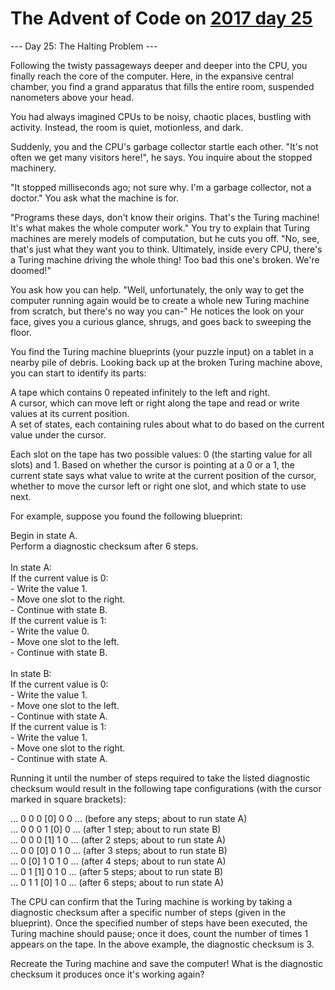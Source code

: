 # The Advent of Code on [2017 day 25](https://adventofcode.com/2017/day/25)

--- Day 25: The Halting Problem ---

Following the twisty passageways deeper and deeper into the CPU, you finally reach the core of the computer. Here, in the expansive central chamber, you find a grand apparatus that fills the entire room, suspended nanometers above your head.

You had always imagined CPUs to be noisy, chaotic places, bustling with activity. Instead, the room is quiet, motionless, and dark.

Suddenly, you and the CPU's garbage collector startle each other. "It's not often we get  many visitors here!", he says. You inquire about the stopped machinery.

"It stopped milliseconds ago; not sure why. I'm a garbage collector, not a doctor." You ask what the machine is for.

"Programs these days, don't know their origins. That's the Turing machine! It's what makes the whole computer work." You try to explain that Turing machines are merely models of computation, but he cuts you off. "No, see, that's just what they want you to think. Ultimately, inside every CPU, there's a Turing machine driving the whole thing! Too bad this one's broken. We're doomed!"

You ask how you can help. "Well, unfortunately, the only way to get the computer running again would be to create a whole new Turing machine from scratch, but there's no way you can-" He notices the look on your face, gives you a curious glance, shrugs, and goes back to sweeping the floor.

You find the Turing machine blueprints (your puzzle input) on a tablet in a nearby pile of debris. Looking back up at the broken Turing machine above, you can start to identify its parts:

A tape which contains 0 repeated infinitely to the left and right.\
A cursor, which can move left or right along the tape and read or write values at its current position.\
A set of states, each containing rules about what to do based on the current value under the cursor.

Each slot on the tape has two possible values: 0 (the starting value for all slots) and 1. Based on whether the cursor is pointing at a 0 or a 1, the current state says what value to write at the current position of the cursor, whether to move the cursor left or right one slot, and which state to use next.

For example, suppose you found the following blueprint:

Begin in state A.\
Perform a diagnostic checksum after 6 steps.\
\
In state A:\
  If the current value is 0:\
    - Write the value 1.\
    - Move one slot to the right.\
    - Continue with state B.\
  If the current value is 1:\
    - Write the value 0.\
    - Move one slot to the left.\
    - Continue with state B.\
\
In state B:\
  If the current value is 0:\
    - Write the value 1.\
    - Move one slot to the left.\
    - Continue with state A.\
  If the current value is 1:\
    - Write the value 1.\
    - Move one slot to the right.\
    - Continue with state A.

Running it until the number of steps required to take the listed diagnostic checksum would result in the following tape configurations (with the cursor marked in square brackets):

... 0  0  0 [0] 0  0 ... (before any steps; about to run state A)\
... 0  0  0  1 [0] 0 ... (after 1 step;     about to run state B)\
... 0  0  0 [1] 1  0 ... (after 2 steps;    about to run state A)\
... 0  0 [0] 0  1  0 ... (after 3 steps;    about to run state B)\
... 0 [0] 1  0  1  0 ... (after 4 steps;    about to run state A)\
... 0  1 [1] 0  1  0 ... (after 5 steps;    about to run state B)\
... 0  1  1 [0] 1  0 ... (after 6 steps;    about to run state A)

The CPU can confirm that the Turing machine is working by taking a diagnostic checksum after a specific number of steps (given in the blueprint). Once the specified number of steps have been executed, the Turing machine should pause; once it does, count the number of times 1 appears on the tape. In the above example, the diagnostic checksum is 3.

Recreate the Turing machine and save the computer! What is the diagnostic checksum it produces once it's working again?